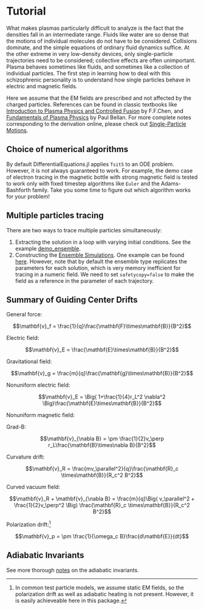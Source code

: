 # Tutorial

What makes plasmas particularly difficult to analyze is the fact that the densities fall in an intermediate range. Fluids like water are so dense that the motions of individual molecules do not have to be considered. Collisions dominate, and the simple equations of ordinary fluid dynamics suffice. At the other extreme in very low-density devices, only single-particle trajectories need to be considered; collective effects are often unimportant. Plasma behaves sometimes like fluids, and sometimes like a collection of individual particles. The first step in learning how to deal with this schizophrenic personality is to understand how single particles behave in electric and magnetic fields.

Here we assume that the EM fields are prescribed and not affected by the charged particles. References can be found in classic textbooks like [Introduction to Plasma Physics and Controlled Fusion](https://link.springer.com/book/10.1007/978-3-319-22309-4) by F.F.Chen, and [Fundamentals of Plasma Physics](https://doi.org/10.1017/CBO9780511807183) by Paul Bellan. For more complete notes corresponding to the derivation online, please check out [Single-Particle Motions](https://henry2004y.github.io/KeyNotes/contents/single.html).

## Choice of numerical algorithms

By default DifferentialEquations.jl applies `Tsit5` to an ODE problem.
However, it is not always guaranteed to work. For example, the demo case of electron tracing in the magnetic bottle with strong magnetic field is tested to work only with fixed timestep algorithms like `Euler` and the Adams-Bashforth family.
Take you some time to figure out which algorithm works for your problem!

## Multiple particles tracing

There are two ways to trace multiple particles simultaneously:

1. Extracting the solution in a loop with varying initial conditions. See the example [demo_ensemble](@ref).
2. Constructing the [Ensemble Simulations](https://diffeq.sciml.ai/stable/features/ensemble/). One example can be found [here](https://github.com/henry2004y/TestParticle.jl/tree/master/examples/demo_ensemble.jl). However, note that by default the ensemble type replicates the parameters for each solution, which is very memory inefficient for tracing in a numeric field. We need to set `safetycopy=false` to make the field as a reference in the parameter of each trajectory.

## Summary of Guiding Center Drifts

General force:

```math
\mathbf{v}_f = \frac{1}{q}\frac{\mathbf{F}\times\mathbf{B}}{B^2}
```

Electric field:

```math
\mathbf{v}_E = \frac{\mathbf{E}\times\mathbf{B}}{B^2}
```

Gravitational field:

```math
\mathbf{v}_g = \frac{m}{q}\frac{\mathbf{g}\times\mathbf{B}}{B^2}
```

Nonuniform electric field:

```math
\mathbf{v}_E = \Big( 1+\frac{1}{4}r_L^2 \nabla^2 \Big)\frac{\mathbf{E}\times\mathbf{B}}{B^2}
```

Nonuniform magnetic field:

Grad-B:

```math
\mathbf{v}_{\nabla B} = \pm \frac{1}{2}v_\perp r_L\frac{\mathbf{B}\times\nabla B}{B^2}
```

Curvature drift:

```math
\mathbf{v}_R = \frac{mv_\parallel^2}{q}\frac{\mathbf{R}_c \times\mathbf{B}}{R_c^2 B^2}
```

Curved vacuum field:

```math
\mathbf{v}_R + \mathbf{v}_{\nabla B} = \frac{m}{q}\Big( v_\parallel^2 + \frac{1}{2}v_\perp^2 \Big) \frac{\mathbf{R}_c \times\mathbf{B}}{R_c^2 B^2}
```

Polarization drift:[^2]

```math
\mathbf{v}_p = \pm \frac{1}{\omega_c B}\frac{d\mathbf{E}}{dt}
```

[^2]: In common test particle models, we assume static EM fields, so the polarization drift as well as adiabatic heating is not present. However, it is easily achieveable here in this package.

## Adiabatic Invariants

See more thorough [notes](https://henry2004y.github.io/KeyNotes/contents/single.html#sec-adiabatic-invariant) on the adiabatic invariants.
